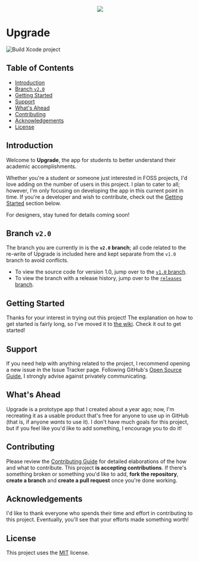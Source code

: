 <p align="center">
  <img src="./upgrade.svg">
</p>

# Upgrade

![Build Xcode project](https://github.com/arashnrim/Upgrade/workflows/Build%20Xcode%20project/badge.svg)

## Table of Contents
- [Introduction](#introduction)
- [Branch `v2.0`](#branch-v2.0)
- [Getting Started](#getting-started)
- [Support](#support)
- [What's Ahead](#whats-ahead)
- [Contributing](#contributing)
- [Acknowledgements](#acknowledgements)
- [License](#license)

## Introduction
Welcome to **Upgrade**, the app for students to better understand their academic accomplishments.

Whether you're a student or someone just interested in FOSS projects, I'd love adding on the number of users in this project. I plan to cater to all; however, I'm only focusing on developing the app in this current point in time. If you're a developer and wish to contribute, check out the [Getting Started](#getting-started) section below.

For designers, stay tuned for details coming soon!

## Branch `v2.0`

The branch you are currently in is the **`v2.0` branch**; all code related to the re-write of Upgrade is included here and kept separate from the `v1.0` branch to avoid conflicts.

- To view the source code for version 1.0, jump over to the [`v1.0` branch](https://github.com/arashnrim/Upgrade/tree/v1.0).
- To view the branch with a release history, jump over to the [`releases` branch](https://github.com/arashnrim/Upgrade/tree/releases).

## Getting Started
Thanks for your interest in trying out this project! The explanation on how to get started is fairly long, so I've moved it to [the wiki](https://github.com/arashnrim/Upgrade/wiki/Building-Upgrade). Check it out to get started!

## Support
If you need help with anything related to the project, I recommend opening a new issue in the Issue Tracker page. Following GitHub's [Open Source Guide](https://www.opensource.guide), I strongly advise against privately communicating.

## What's Ahead
Upgrade is a prototype app that I created about a year ago; now, I'm recreating it as a usable product that's free for anyone to use up in GitHub (that is, if anyone *wants* to use it). I don't have much goals for this project, but if you feel like you'd like to add something, I encourage you to do it!

## Contributing
Please review the [Contributing Guide](CONTRIBUTING.md) for detailed elaborations of the how and what to contribute.
This project **is accepting contributions**. If there's something broken or something you'd like to add, **fork the repository**, **create a branch** and **create a pull request** once you're done working.

## Acknowledgements
I'd like to thank everyone who spends their time and effort in contributing to this project. Eventually, you'll see that your efforts made something worth!

## License
This project uses the [MIT](https://spdx.org/licenses/MIT.html) license.